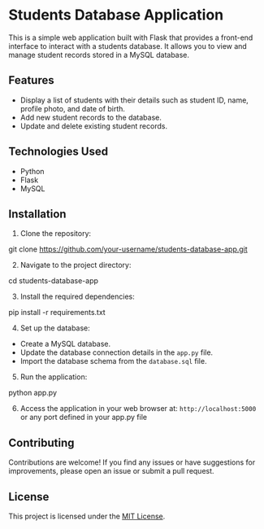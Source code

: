 # Students Database Application

This is a simple web application built with Flask that provides a front-end interface to interact with a students database. It allows you to view and manage student records stored in a MySQL database.

## Features

- Display a list of students with their details such as student ID, name, profile photo, and date of birth.
- Add new student records to the database.
- Update and delete existing student records.

## Technologies Used

- Python
- Flask
- MySQL

## Installation

1. Clone the repository:

git clone https://github.com/your-username/students-database-app.git


2. Navigate to the project directory:

cd students-database-app


3. Install the required dependencies:

pip install -r requirements.txt


4. Set up the database:
- Create a MySQL database.
- Update the database connection details in the `app.py` file.
- Import the database schema from the `database.sql` file.

5. Run the application:

python app.py


6. Access the application in your web browser at: `http://localhost:5000` or any port defined in your app.py file

## Contributing

Contributions are welcome! If you find any issues or have suggestions for improvements, please open an issue or submit a pull request.

## License

This project is licensed under the [MIT License](LICENSE).
